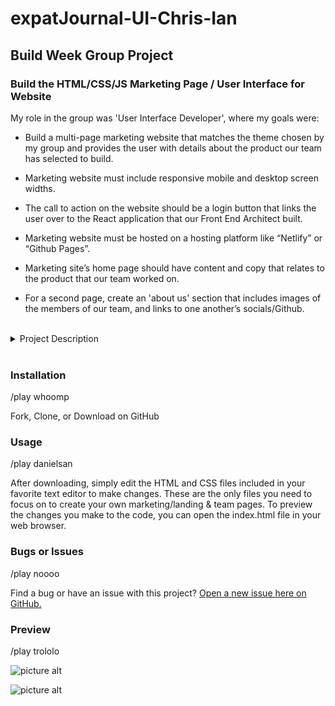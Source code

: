 # expatJournal-UI-Chris-Ian #

## Build Week Group Project ##

### Build the HTML/CSS/JS Marketing Page / User Interface for Website ###

My role in the group was 'User Interface Developer', where my goals were:

* Build a multi-page marketing website that matches the theme chosen by my group and provides the user with details about the product our team has selected to build.

* Marketing website must include responsive mobile and desktop screen widths.

* The call to action on the website should be a login button that links the user over to the React application that our Front End Architect built.

* Marketing website must be hosted on a hosting platform like “Netlify” or “Github Pages”.

* Marketing site’s home page should have content and copy that relates to the product that our team worked on.

* For a second page, create an 'about us' section that includes images of the members of our team, and links to one another’s socials/Github.

<br>
<details>
<summary>Project Description</summary>
<br>

__Pitch:__ As an expat, I want to be able to show off the places I've been and remember them for myself. I have a lot of amazing pics and stories from around the world I'd like to share, but I need a site that is more professional than Instagram in order to do so.

__MVP:__ User can visit site and see photos laid out in a grid, travelers can create, read, update, and delete stories and photos. (No ability to upload one's own photos for MVP.)

__Stretch Goal:__ Build an image uploader into the site to allow users the ability to upload their own assets. (This will require some work with a package called Drop Zone and a service called cloudinary.)

</details>
<br>

### Installation ###

/play whoomp

Fork, Clone, or Download on GitHub

### Usage ###

/play danielsan 

After downloading, simply edit the HTML and CSS files included in your favorite text editor to make changes. These are the only files you need to focus on to create your own marketing/landing & team pages. To preview the changes you make to the code, you can open the index.html file in your web browser.

### Bugs or Issues ###

/play noooo

Find a bug or have an issue with this project? [Open a new issue here on GitHub.](https://github.com/expat-journal-lambda/expatJournal-UI-Chris-Ian/issues/new)

### Preview ###

/play trololo

![picture alt](https://epic-heisenberg-a4d2e2.netlify.com/img/index-page.png "Landing Page")

![picture alt](https://epic-heisenberg-a4d2e2.netlify.com/img/team-page.png "Team Page")